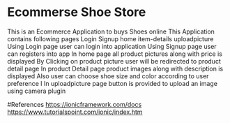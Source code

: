 # Ecommerse Shoe Store
This is an Ecommerce Application to buys Shoes online
This Application contains following pages
Login
Signup
home
item-details
uploadpicture
Using Login page user can login into application
Using Signup page user can registers into app
In home page all product pictures along with price is displayed
By Clicking on product picture user will be redirected to product detail page
In product Detail page product images along with description is displayed
Also user can choose shoe size and color according to user preference I
In uploadpicture page button is provided to upload an image using camera plugin

#References 
https://ionicframework.com/docs
https://www.tutorialspoint.com/ionic/index.htm

